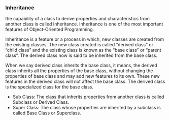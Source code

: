 ### Inheritance 
the capability of a class to derive properties and characteristics from another class is called Inheritance.
Inheritance is one of the most important features of Object-Oriented Programming.                             

Inheritance is a feature or a process in which, new classes are created from the existing classes.
The new class created is called “derived class” or “child class” and the existing class is known as the “base class” or “parent class”.
The derived class now is said to be inherited from the base class.                                

When we say derived class inherits the base class, it means, the derived class inherits all the properties of the base class, without changing the properties of base class and may add new features to its own.
These new features in the derived class will not affect the base class. The derived class is the specialized class for the base class.                             

- Sub Class: The class that inherits properties from another class is called Subclass or Derived Class.         
- Super Class: The class whose properties are inherited by a subclass is called Base Class or Superclass.               
